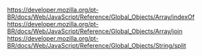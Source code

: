 https://developer.mozilla.org/pt-BR/docs/Web/JavaScript/Reference/Global_Objects/Array/indexOf
https://developer.mozilla.org/pt-BR/docs/Web/JavaScript/Reference/Global_Objects/Array/join
https://developer.mozilla.org/pt-BR/docs/Web/JavaScript/Reference/Global_Objects/String/split
